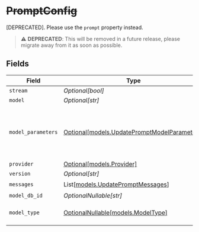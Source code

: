 # ~~PromptConfig~~

[DEPRECATED]. Please use the `prompt` property instead.

> :warning: **DEPRECATED**: This will be removed in a future release, please migrate away from it as soon as possible.


## Fields

| Field                                                                                    | Type                                                                                     | Required                                                                                 | Description                                                                              |
| ---------------------------------------------------------------------------------------- | ---------------------------------------------------------------------------------------- | ---------------------------------------------------------------------------------------- | ---------------------------------------------------------------------------------------- |
| `stream`                                                                                 | *Optional[bool]*                                                                         | :heavy_minus_sign:                                                                       | N/A                                                                                      |
| `model`                                                                                  | *Optional[str]*                                                                          | :heavy_minus_sign:                                                                       | N/A                                                                                      |
| `model_parameters`                                                                       | [Optional[models.UpdatePromptModelParameters]](../models/updatepromptmodelparameters.md) | :heavy_minus_sign:                                                                       | Model Parameters: Not all parameters apply to every model                                |
| `provider`                                                                               | [Optional[models.Provider]](../models/provider.md)                                       | :heavy_minus_sign:                                                                       | N/A                                                                                      |
| `version`                                                                                | *Optional[str]*                                                                          | :heavy_minus_sign:                                                                       | N/A                                                                                      |
| `messages`                                                                               | List[[models.UpdatePromptMessages](../models/updatepromptmessages.md)]                   | :heavy_check_mark:                                                                       | N/A                                                                                      |
| `model_db_id`                                                                            | *OptionalNullable[str]*                                                                  | :heavy_minus_sign:                                                                       | N/A                                                                                      |
| `model_type`                                                                             | [OptionalNullable[models.ModelType]](../models/modeltype.md)                             | :heavy_minus_sign:                                                                       | The modality of the model                                                                |